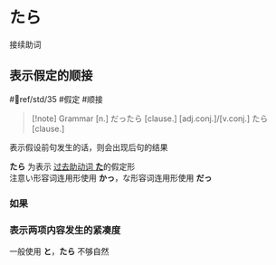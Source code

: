 # たら

接续助词  

## 表示假定的顺接

 #📖ref/std/35 #假定 #顺接  

> [!note] Grammar
> [n.] だったら [clause.]
> [adj.conj.]/[v.conj.] たら [clause.]

表示假设前句发生的话，则会出现后句的结果  

**たら** 为表示 [过去助动词 **た**](../5.auxi_verb/た.md)的假定形  
注意い形容词连用形使用 **かっ**，な形容词连用形使用 **だっ**  

### 如果  

### 表示两项内容发生的紧凑度  

一般使用 **と**，**たら** 不够自然  
